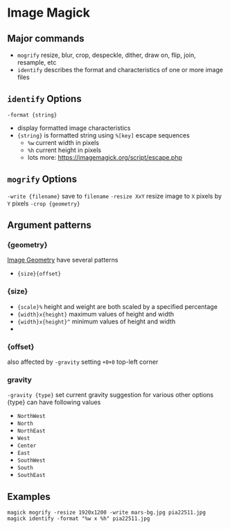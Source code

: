 # Image Magick
## Major commands
- `mogrify` resize, blur, crop, despeckle, dither, draw on, flip, join, resample, etc
- `identify` describes the format and characteristics of one or more image files
## `identify` Options
`-format {string}` 
  - display formatted image characteristics
  - `{string}` is formatted string using `%[key]` escape sequences
    - `%w` current width in pixels
    - `%h` current height in pixels
    - lots more: https://imagemagick.org/script/escape.php
## `mogrify` Options
`-write {filename}`
  save to `filename`
`-resize XxY`
  resize image to `X` pixels by `Y` pixels
`-crop {geometry}`
  
## Argument patterns
### {geometry}
[Image Geometry](https://imagemagick.org/script/command-line-processing.php#geometry) have several patterns
  - `{size}{offset}`

### {size}
  - `{scale}%` height and weight are both scaled by a specified percentage
  - `{width}x{height}` maximum values of height and width
  - `{width}x{height}^` minimum values of height and width
  - 
### {offset}
also affected by `-gravity` setting
`+0+0`
  top-left corner
### gravity
`-gravity {type}`
  set current gravity suggestion for various other options
  {type} can have following values
  - `NorthWest`
  - `North`
  - `NorthEast`
  - `West`
  - `Center`
  - `East`
  - `SouthWest`
  - `South`
  - `SouthEast`

## Examples
`magick mogrify -resize 1920x1200 -write mars-bg.jpg pia22511.jpg`
`magick identify -format "%w x %h" pia22511.jpg`

